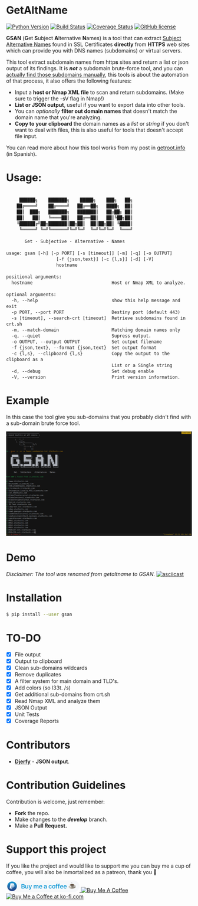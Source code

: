 # GetAltName

[![Python Version](https://img.shields.io/badge/PyVersion-3.6-brightgreen.svg)](https://img.shields.io/badge/PyVersion-3.6-brightgreen.svg) [![Build Status](https://travis-ci.org/franccesco/getaltname.svg?branch=master)](https://travis-ci.org/franccesco/getaltname) [![Coverage Status](https://coveralls.io/repos/github/franccesco/getaltname/badge.svg?branch=master)](https://coveralls.io/github/franccesco/getaltname?branch=master) [![GitHub license](https://img.shields.io/github/license/franccesco/getaltname.svg)](https://github.com/franccesco/getaltname/blob/master/LICENSE.md)


**GSAN** (**G**et **S**ubject **A**lternative **N**ames) is a tool that can extract [Subject Alternative Names](https://en.wikipedia.org/wiki/Subject_Alternative_Name) found in SSL Certificates **directly** from **HTTPS** web sites which can provide you with DNS names (subdomains) or virtual servers.

This tool extract subdomain names from http**s** sites and return a list or json output of its findings. It is _**not**_ a subdomain brute-force tool, and you can [actually find those subdomains manually](https://gfycat.com/AnotherDizzyDodobird), this tools is about the automation of that process, it also offers the following features:
* Input a **host or Nmap XML file** to scan and return subdomains. (Make sure to trigger the -sV flag in Nmap!)
* **List or JSON output**, useful if you want to export data into other tools.
* You can _optionally_ **filter out domain names** that doesn't match the domain name that you're analyzing.
* **Copy to your clipboard** the domain names as a _list_ or _string_ if you don't want to deal with files, this is also useful for tools that doesn't accept file input.

You can read more about how this tool works from my post in [getroot.info](https://getroot.info/tip-getaltname/) (in Spanish).

# Usage:
```

     ██████╗    ███████╗    █████╗    ███╗   ██╗
    ██╔════╝    ██╔════╝   ██╔══██╗   ████╗  ██║
    ██║  ███╗   ███████╗   ███████║   ██╔██╗ ██║
    ██║   ██║   ╚════██║   ██╔══██║   ██║╚██╗██║
    ╚██████╔╝██╗███████║██╗██║  ██║██╗██║ ╚████║
     ╚═════╝ ╚═╝╚══════╝╚═╝╚═╝  ╚═╝╚═╝╚═╝  ╚═══╝

       Get - Subjective - Alternative - Names

usage: gsan [-h] [-p PORT] [-s [timeout]] [-m] [-q] [-o OUTPUT]
                   [-f {json,text}] [-c {l,s}] [-d] [-V]
                   hostname

positional arguments:
  hostname                              Host or Nmap XML to analyze.

optional arguments:
  -h, --help                            show this help message and exit
  -p PORT, --port PORT                  Destiny port (default 443)
  -s [timeout], --search-crt [timeout]  Retrieve subdomains found in crt.sh
  -m, --match-domain                    Matching domain names only
  -q, --quiet                           Supress output.
  -o OUTPUT, --output OUTPUT            Set output filename
  -f {json,text}, --format {json,text}  Set output format
  -c {l,s}, --clipboard {l,s}           Copy the output to the clipboard as a
                                        List or a Single string
  -d, --debug                           Set debug enable
  -V, --version                         Print version information.
```

# Example
In this case the tool give you sub-domains that you probably didn't find with a sub-domain brute force tool.

![Example Image](assets/screenshot.png)

# Demo
*Disclaimer: The tool was renamed from getaltname to GSAN.*
[![asciicast](https://asciinema.org/a/bYYnK76AQJZFP9hj43e3CUaH5.png)](https://asciinema.org/a/bYYnK76AQJZFP9hj43e3CUaH5)

# Installation
```bash
$ pip install --user gsan
```

# TO-DO
- [x] File output
- [x] Output to clipboard
- [x] Clean sub-domains wildcards
- [x] Remove duplicates
- [x] A filter system for main domain and TLD's.
- [x] Add colors (so l33t. /s)
- [x] Get additional sub-domains from crt.sh
- [x] Read Nmap XML and analyze them
- [x] JSON Output
- [x] Unit Tests
- [x] Coverage Reports

# Contributors
* [**Djerfy**](https://github.com/djerfy) - **JSON output**.

# Contribution Guidelines
Contribution is welcome, just remember:
* **Fork** the repo.
* Make changes to the **_develop_** branch.
* Make a **Pull Request.**

# Support this project
If you like the project and would like to support me you can buy me a cup of coffee, you will also be inmortalized as a patreon, thank you 🙏

<a href="https://www.paypal.me/orozcofranccesco">
  <img height="32" src="assets/paypal_badge.png" />
</a> <a href="https://www.buymeacoffee.com/franccesco" target="_blank"><img src="https://www.buymeacoffee.com/assets/img/custom_images/white_img.png" alt="Buy Me A Coffee" style="height: auto !important;width: auto !important;" ></a> <a href='https://ko-fi.com/V7V8AXFE' target='_blank'><img height='36' style='border:0px;height:36px;' src='https://az743702.vo.msecnd.net/cdn/kofi2.png?v=0' border='0' alt='Buy Me a Coffee at ko-fi.com' /></a>
